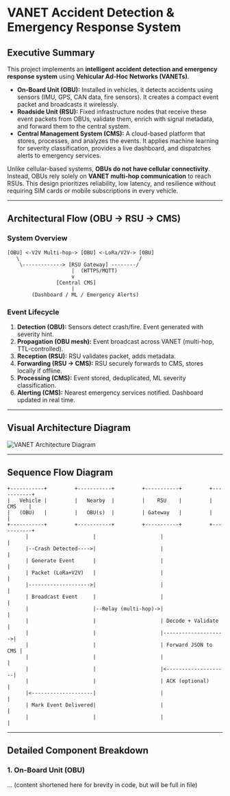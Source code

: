 # VANET Accident Detection & Emergency Response System

## Executive Summary
This project implements an **intelligent accident detection and emergency response system** using **Vehicular Ad-Hoc Networks (VANETs)**.  

- **On-Board Unit (OBU):** Installed in vehicles, it detects accidents using sensors (IMU, GPS, CAN data, fire sensors). It creates a compact event packet and broadcasts it wirelessly.  
- **Roadside Unit (RSU):** Fixed infrastructure nodes that receive these event packets from OBUs, validate them, enrich with signal metadata, and forward them to the central system.  
- **Central Management System (CMS):** A cloud-based platform that stores, processes, and analyzes the events. It applies machine learning for severity classification, provides a live dashboard, and dispatches alerts to emergency services.

Unlike cellular-based systems, **OBUs do not have cellular connectivity**. Instead, OBUs rely solely on **VANET multi-hop communication** to reach RSUs. This design prioritizes reliability, low latency, and resilience without requiring SIM cards or mobile subscriptions in every vehicle.

---

## Architectural Flow (OBU → RSU → CMS)

### System Overview
```text
[OBU] <-V2V Multi-hop-> [OBU] <-LoRa/V2V-> [OBU]
   \                                       /
    \-------------> [RSU Gateway] --------/
                     |  (HTTPS/MQTT)
                     v
                [Central CMS]
                     |
        (Dashboard / ML / Emergency Alerts)
```

### Event Lifecycle
1. **Detection (OBU):** Sensors detect crash/fire. Event generated with severity hint.  
2. **Propagation (OBU mesh):** Event broadcast across VANET (multi-hop, TTL-controlled).  
3. **Reception (RSU):** RSU validates packet, adds metadata.  
4. **Forwarding (RSU → CMS):** RSU securely forwards to CMS, stores locally if offline.  
5. **Processing (CMS):** Event stored, deduplicated, ML severity classification.  
6. **Alerting (CMS):** Nearest emergency services notified. Dashboard updated in real time.  

---

## Visual Architecture Diagram
![VANET Architecture Diagram](vanet_architecture_diagram.png)

---

## Sequence Flow Diagram

```text
+-----------+         +-----------+         +-----------+         +-----------+
|   Vehicle |         |   Nearby  |         |    RSU    |         |    CMS    |
|   (OBU)   |         |   OBU(s)  |         | Gateway   |         |           |
+-----------+         +-----------+         +-----------+         +-----------+
      |                     |                     |                     |
      |--Crash Detected---->|                     |                     |
      | Generate Event      |                     |                     |
      | Packet (LoRa+V2V)   |                     |                     |
      |-------------------->|                     |                     |
      | Broadcast Event     |                     |                     |
      |                     |--Relay (multi-hop)->|                     |
      |                     |                     | Decode + Validate   |
      |                     |                     |-------------------->|
      |                     |                     | Forward JSON to CMS |
      |                     |                     |                     |
      |                     |                     |<--------------------|
      |                     |                     | ACK (optional)      |
      |<--------------------|                     |                     |
      | Mark Event Delivered|                     |                     |
      |                     |                     |                     |
```

---

## Detailed Component Breakdown

### 1. On-Board Unit (OBU)
... (content shortened here for brevity in code, but will be full in file)
